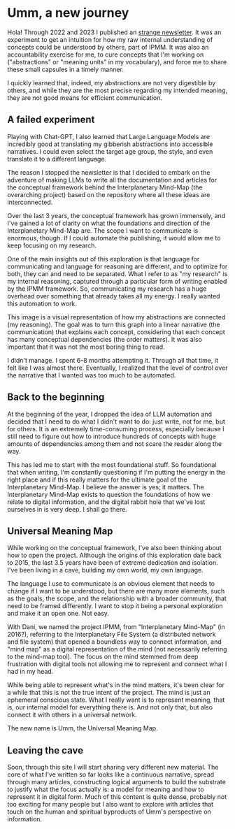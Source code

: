 # Umm, a new journey

Hola! Through 2022 and 2023 I published an [strange newsletter](https://buttondown.email/umm/archive/). It was an experiment to get an intuition for how my raw internal understanding of concepts could be understood by others, part of IPMM. It was also an accountability exercise for me, to cure concepts that I'm working on ("abstractions" or "meaning units" in my vocabulary), and force me to share these small capsules in a timely manner.

I quickly learned that, indeed, my abstractions are not very digestible by others, and while they are the most precise regarding my intended meaning, they are not good means for efficient communication.

## A failed experiment

Playing with Chat-GPT, I also learned that Large Language Models are incredibly good at translating my gibberish abstractions into accessible narratives. I could even select the target age group, the style, and even translate it to a different language.

The reason I stopped the newsletter is that I decided to embark on the adventure of making LLMs to write all the documentation and articles for the conceptual framework behind the Interplanetary Mind-Map (the overarching project) based on the repository where all these ideas are interconnected.

Over the last 3 years, the conceptual framework has grown immensely, and I've gained a lot of clarity on what the foundations and direction of the Interplanetary Mind-Map are. The scope I want to communicate is enormous, though. If I could automate the publishing, it would allow me to keep focusing on my research.

One of the main insights out of this exploration is that language for communicating and language for reasoning are different, and to optimize for both, they can and need to be separated. What I refer to as "my research" is my internal reasoning, captured through a particular form of writing enabled by the IPMM framework. So, communicating my research has a huge overhead over something that already takes all my energy. I really wanted this automation to work.

This image is a visual representation of how my abstractions are connected (my reasoning). The goal was to turn this graph into a linear narrative (the communication) that explains each concept, considering that each concept has many conceptual dependencies (the order matters). It was also important that it was not the most boring thing to read.

I didn't manage. I spent 6-8 months attempting it. Through all that time, it felt like I was almost there. Eventually, I realized that the level of control over the narrative that I wanted was too much to be automated.

## Back to the beginning

At the beginning of the year, I dropped the idea of LLM automation and decided that I need to do what I didn't want to do: just write, not for me, but for others. It is an extremely time-consuming process, especially because I still need to figure out how to introduce hundreds of concepts with huge amounts of dependencies among them and not scare the reader along the way.

This has led me to start with the most foundational stuff. So foundational that when writing, I'm constantly questioning if I'm putting the energy in the right place and if this really matters for the ultimate goal of the Interplanetary Mind-Map. I believe the answer is yes; it matters. The Interplanetary Mind-Map exists to question the foundations of how we relate to digital information, and the digital rabbit hole that we've lost ourselves in is very deep. I shall go there.

## Universal Meaning Map

While working on the conceptual framework, I've also been thinking about how to open the project. Although the origins of this exploration date back to 2015, the last 3.5 years have been of extreme dedication and isolation. I've been living in a cave, building my own world, my own language.

The language I use to communicate is an obvious element that needs to change if I want to be understood, but there are many more elements, such as the goals, the scope, and the relationship with a broader community, that need to be framed differently. I want to stop it being a personal exploration and make it an open one. Not easy.

With Dani, we named the project IPMM, from "Interplanetary Mind-Map" (in 2016?), referring to the Interplanetary File System (a distributed network and file system) that opened a boundless way to connect information, and "mind map" as a digital representation of the mind (not necessarily referring to the mind-map tool). The focus on the mind stemmed from deep frustration with digital tools not allowing me to represent and connect what I had in my head.

While being able to represent what's in the mind matters, it's been clear for a while that this is not the true intent of the project. The mind is just an ephemeral conscious state. What I really want is to represent meaning, that is, our internal model for everything there is. And not only that, but also connect it with others in a universal network.

The new name is Umm, the Universal Meaning Map.

## Leaving the cave

Soon, through this site I will start sharing very different new material. The core of what I've written so far looks like a continuous narrative, spread through many articles, constructing logical arguments to build the substrate to justify what the focus actually is: a model for meaning and how to represent it in digital form. Much of this content is quite dense, probably not too exciting for many people but I also want to explore with articles that touch on the human and spiritual byproducts of Umm's perspective on information.

